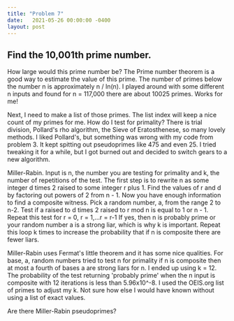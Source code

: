 ```yaml
---
title: "Problem 7"
date:   2021-05-26 00:00:00 -0400
layout: post
---
```

## Find the 10,001th prime number.
How large would this prime number be? The Prime number theorem is a good way to estimate the value of this prime. The number of primes below the number n is approximately n / ln(n). I played around with some different n inputs and found for n = 117,000 there are about 10025 primes. Works for me!

Next, I need to make a list of those primes. The list index will keep a nice count of my primes for me. How do I test for primality? There is trial division, Pollard's rho algorithm, the Sieve of Eratosthenese, so many lovely methods. I liked Pollard's, but something was wrong with my code from problem 3. It kept spitting out pseudoprimes like 475 and even 25. I tried tweaking it for a while, but I got burned out and decided to switch gears to a new algorithm.

Miller-Rabin. Input is n, the number you are testing for primality and k, the number of repetitions of the test. The first step is to rewrite n as some integer d times 2 raised to some integer r plus 1. Find the values of r and d by factoring out powers of 2 from n - 1. Now you have enough information to find a composite witness. Pick a random number, a, from the range 2 to n-2. Test if a raised to d times 2 raised to r mod n is equal to 1 or n - 1. Repeat this test for r = 0, r = 1,...r = r-1 If yes, then n is probably prime or your random number a is a strong liar, which is why k is important. Repeat this loop k times to increase the probability that if n is composite there are fewer liars.

Miller-Rabin uses Fermat's little theorem and it has some nice qualities. For base, a, random numbers tried to test n for primality if n is composite then at most a fourth of bases a are strong liars for n. I ended up using k = 12. The probability of the test returning 'probably prime' when the n input is composite with 12 iterations is less than 5.96x10^-8. I used the OEIS.org list of primes to adjust my k. Not sure how else I would have known without using a list of exact values.

Are there Miller-Rabin pseudoprimes?